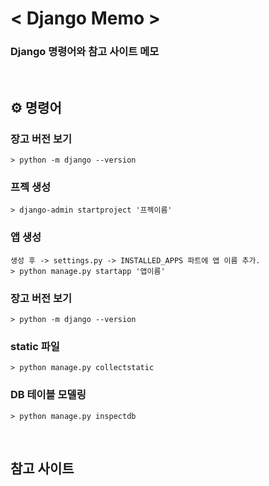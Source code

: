 # < Django Memo >
### Django 명령어와 참고 사이트 메모

<br>

## ⚙️ 명령어

### 장고 버전 보기
```
> python -m django --version
```

### 프젝 생성
```
> django-admin startproject '프젝이름'
```

### 앱 생성
```
생성 후 -> settings.py -> INSTALLED_APPS 파트에 앱 이름 추가.
> python manage.py startapp '앱이름'
```

### 장고 버전 보기
```
> python -m django --version
```

### static 파일
```
> python manage.py collectstatic
```

### DB 테이블 모델링
```
> python manage.py inspectdb
```

<br>

## 참고 사이트

### 